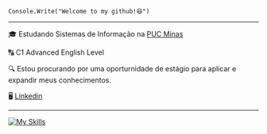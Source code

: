 <code>Console.Write("Welcome to my github!😆")</code>
<hr>

<p>🎓 Estudando Sistemas de Informação na <a href="https://www.pucminas.br/destaques/Paginas/default.aspx" target="blank_">PUC Minas</a></p>

<p>🔠 C1 Advanced English Level</p>

<p>🔍 Estou procurando por uma oporturnidade de estágio para aplicar e expandir meus conhecimentos.</p>

<p>🖥️ <a href="https://www.linkedin.com/in/phcostx/" target="blank_">Linkedin</a> 
<hr>

[![My Skills](https://skillicons.dev/icons?i=cs,mysql)](https://skillicons.dev)






